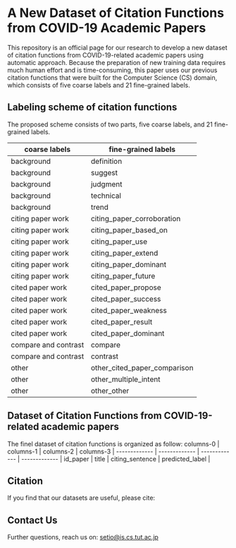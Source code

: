 # A New Dataset of Citation Functions from COVID-19 Academic Papers
This repository is an official page for our research to develop a new dataset of citation functions from COVID-19-related academic papers using automatic approach.  Because the preparation of new training data requires much human effort and is time-consuming, this paper uses our previous citation functions that were built for the Computer Science (CS) domain, which consists of five coarse labels and 21 fine-grained labels.

 

## Labeling scheme of citation functions
The proposed scheme consists of two parts, five coarse labels, and 21 fine-grained labels.

coarse labels  | fine-grained labels
------------- | -------------
background  | definition
background  | suggest
background  | judgment
background  | technical
background  | trend
citing paper work  | citing_paper_corroboration
citing paper work  | citing_paper_based_on
citing paper work  | citing_paper_use
citing paper work | citing_paper_extend
citing paper work | citing_paper_dominant
citing paper work  | citing_paper_future
cited paper work  | cited_paper_propose
cited paper work  | cited_paper_success
cited paper work  | cited_paper_weakness
cited paper work  | cited_paper_result
cited paper work  | cited_paper_dominant
compare and contrast  | compare
compare and contrast  | contrast
other  | other_cited_paper_comparison
other  | other_multiple_intent
other  | other_other

## Dataset of Citation Functions from COVID-19-related academic papers
The finel dataset of citation functions is organized as follow:
columns-0  | columns-1  | columns-2  | columns-3  | 
------------- | ------------- | ------------- | ------------- |
id_paper  | title  | citing_sentence  | predicted_label  |

## Citation
If you find that our datasets are useful, please cite:

 

## Contact Us
Further questions, reach us on: setio@is.cs.tut.ac.jp   
